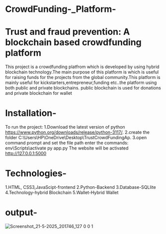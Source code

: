 # CrowdFunding-_Platform-
# Trust and fraud prevention: A blockchain based crowdfunding platform 
 This project is a crowdfunding platfrom which is developed by using  hybrid blockchain technology.The main purpose of this platform is which is useful for raising funds for the projects from the global community.This platform is mainly useful for kickstarters,entrepreneur,funding  etc..the platform using both public and private blockchains. public blockchain is used for donations and private blockchain for wallet 
 # Installation-
 To run the project:
 1.Download the latest version of python https://www.python.org/downloads/release/python-3117/.
 2.create the folder C:\Users\HP\OneDrive\Desktop\TrustCrowdFundingAp.
 3.open command prompt and set the  file path
 enter the commands:
    env\Scripts\activate
    py app.py
The website will be activated  http://127.0.0.1:5000
# Technologies-
1.HTML, CSS3,JavaScipt-frontend
2.Python-Backend
3.Database-SQLlite 
4.Technology-hybrid Blockchain 
5.Wallet-Hybrid Wallet
# output-
![Screenshot_21-5-2025_201746_127 0 0 1](https://github.com/user-attachments/assets/4bcb3e94-1471-4b2f-97c7-733a5b0c8179)


   
 
